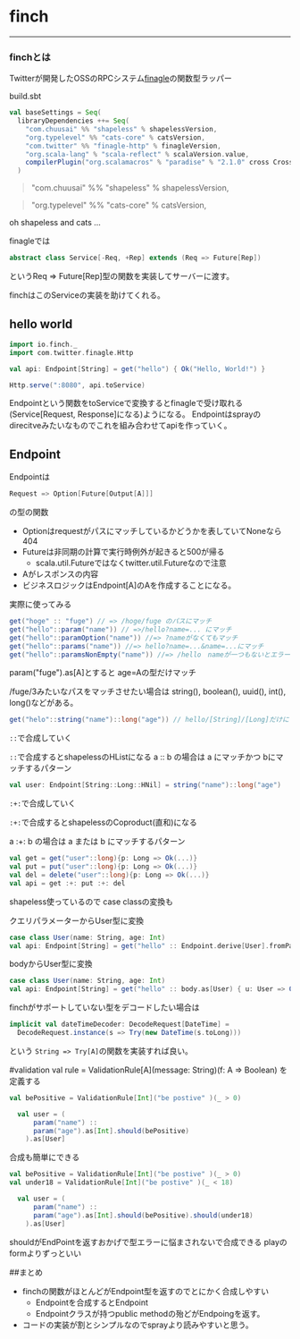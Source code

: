 # finch
________



### finchとは

Twitterが開発したOSSのRPCシステム[finagle](https://github.com/twitter/finagle)の関数型ラッパー



build.sbt

```scala
val baseSettings = Seq(
  libraryDependencies ++= Seq(
    "com.chuusai" %% "shapeless" % shapelessVersion,
    "org.typelevel" %% "cats-core" % catsVersion,
    "com.twitter" %% "finagle-http" % finagleVersion,
    "org.scala-lang" % "scala-reflect" % scalaVersion.value,
    compilerPlugin("org.scalamacros" % "paradise" % "2.1.0" cross CrossVersion.full)
  )
```
  >"com.chuusai" %% "shapeless" % shapelessVersion,
  
  >"org.typelevel" %% "cats-core" % catsVersion,
  
  
  oh shapeless and cats ...
  


finagleでは
```scala
abstract class Service[-Req, +Rep] extends (Req => Future[Rep])
```
というReq => Future[Rep]型の関数を実装してサーバーに渡す。


finchはこのServiceの実装を助けてくれる。



## hello world

```scala
import io.finch._
import com.twitter.finagle.Http

val api: Endpoint[String] = get("hello") { Ok("Hello, World!") }

Http.serve(":8080", api.toService)
```


Endpointという関数をtoServiceで変換するとfinagleで受け取れる(Service[Request, Response]になる)ようになる。
Endpointはsprayのdirecitveみたいなものでこれを組み合わせてapiを作っていく。




## Endpoint

Endpointは
```scala
Request => Option[Future[Output[A]]]
```
の型の関数


* Optionはrequestがパスにマッチしているかどうかを表していてNoneなら404
* Futureは非同期の計算で実行時例外が起きると500が帰る
  * scala.util.Futureではなくtwitter.util.Futureなので注意
* Aがレスポンスの内容 
* ビジネスロジックはEndpoint[A]のAを作成することになる。


実際に使ってみる

```scala
get("hoge" :: "fuge") // => /hoge/fuge のパスにマッチ
get("hello"::param("name")) // =>/hello?name=... にマッチ
get("hello"::paramOption("name")) //=> ?nameがなくてもマッチ 
get("hello"::params("name")) //=> hello?name=...&name=...にマッチ
get("hello"::paramsNonEmpty("name")) //=> /hello　nameが一つもないとエラー
```


param("fuge").as[A]とすると age=Aの型だけマッチ


/fuge/3みたいなパスをマッチさせたい場合は
string(), boolean(), uuid(), int(), long()などがある。
```scala
get("helo"::string("name")::long("age")) // hello/[String]/[Long]だけにマッチ
```


`::`で合成していく

`::`で合成するとshapelessのHListになる
a :: b の場合は a にマッチかつ bにマッチするパターン
```scala
val user: Endpoint[String::Long::HNil] = string("name")::long("age")
```


`:+:`で合成していく

`:+:`で合成するとshapelessのCoproduct(直和)になる

a :+: b の場合は a または b にマッチするパターン


```scala
val get = get("user"::long){p: Long => Ok(...)}
val put = put("user"::long){p: Long => Ok(...)}
val del = delete("user"::long){p: Long => Ok(...)}
val api = get :+: put :+: del
```


shapeless使っているので
case classの変換も

クエリパラメーターからUser型に変換
```scala
case class User(name: String, age: Int)
val api: Endpoint[String] = get("hello" :: Endpoint.derive[User].fromParams) { u: User => Ok(u.toString) }
```


bodyからUser型に変換
```scala
case class User(name: String, age: Int)
val api: Endpoint[String] = get("hello" :: body.as[User) { u: User => Ok(u.toString) }
```


finchがサポートしていない型をデコードしたい場合は
```scala
implicit val dateTimeDecoder: DecodeRequest[DateTime] =
  DecodeRequest.instance(s => Try(new DateTime(s.toLong)))
```
という `String => Try[A]`の関数を実装すれば良い。　



#validation
val rule = ValidationRule[A](message: String)(f: A => Boolean)
を定義する

```scala
val bePositive = ValidationRule[Int]("be postive" )(_ > 0)

  val user = (
      param("name") ::
      param("age").as[Int].should(bePositive)
    ).as[User]
```


合成も簡単にできる
```scala
val bePositive = ValidationRule[Int]("be postive" )(_ > 0)
val under18 = ValidationRule[Int]("be postive" )(_ < 18)

  val user = (
      param("name") ::
      param("age").as[Int].should(bePositive).should(under18)
    ).as[User]
```


shouldがEndPointを返すおかげで型エラーに悩まされないで合成できる
playのformよりずっといい



##まとめ
* finchの関数がほとんどがEndpoint型を返すのでとにかく合成しやすい
  * Endpointを合成するとEndpoint
  * Endpointクラスが持つpublic methodの殆どがEndpoingを返す。
* コードの実装が割とシンプルなのでsprayより読みやすいと思う。







